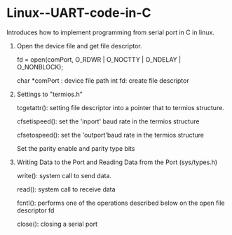# Linux--UART-code-in-C
 Introduces how to implement programming from serial port in C in linux.
 
 1.  Open the device file and get file descriptor.
 
     fd = open(comPort, O_RDWR | O_NOCTTY | O_NDELAY | O_NONBLOCK);
     
     char *comPort : device file path
     int fd:         create file descriptor
     
2. Settings to "termios.h"  

    tcgetattr():   setting file descriptor into a pointer that to termios structure.
    
    cfsetispeed(): set the 'inport' baud rate in the termios structure
    
    cfsetospeed(): set the 'outport'baud rate in the termios structure
    
    Set the parity enable and parity type bits
     
3. Writing Data to the Port and Reading Data from the Port (sys/types.h)
    
    write(): system call to send data.
    
    read():  system call to receive data
    
    fcntl(): performs one of the operations described below on the open file descriptor fd
    
    close(): closing a serial port
    
    
